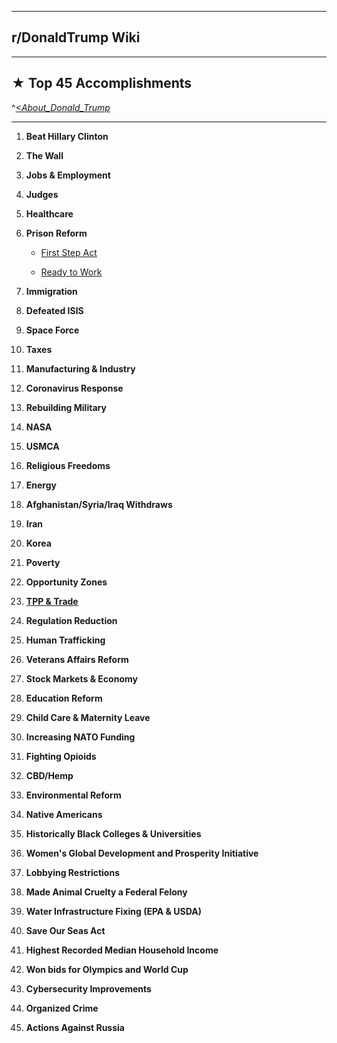 -----

## **r/DonaldTrump Wiki**

-----

## **★ Top 45 Accomplishments**

^[*<About_Donald_Trump*](https://www.reddit.com/r/DonaldTrump/wiki/donaldtrump)

-----

1. **Beat Hillary Clinton**

2. **The Wall**

3. **Jobs & Employment**

4. **Judges**

5. **Healthcare**

6. **Prison Reform**

    - [First Step Act](https://www.reddit.com/r/donaldtrump/wiki/top45/prison_reform/first_step_act)

    - [Ready to Work](https://www.reddit.com/r/donaldtrump/wiki/top45/prison_reform/ready_to_work)

7. **Immigration**

8. **Defeated ISIS**

9. **Space Force**

10. **Taxes**

11. **Manufacturing & Industry**

12. **Coronavirus Response**

13. **Rebuilding Military**

14. **NASA**

15. **USMCA**

16. **Religious Freedoms**

17. **Energy**

18. **Afghanistan/Syria/Iraq Withdraws**

19. **Iran**

20. **Korea**

21. **Poverty**

22. **Opportunity Zones**

23. [**TPP & Trade**](https://www.reddit.com/r/donaldtrump/wiki/top45/transpacificpartnership)

24. **Regulation Reduction**

25. **Human Trafficking**

26. **Veterans Affairs Reform**

27. **Stock Markets & Economy**

28. **Education Reform**

29. **Child Care & Maternity Leave**

30. **Increasing NATO Funding**

31. **Fighting Opioids**

32. **CBD/Hemp**

33. **Environmental Reform**

34. **Native Americans**

35. **Historically Black Colleges & Universities**

36. **Women's Global Development and Prosperity Initiative**

37. **Lobbying Restrictions**

38. **Made Animal Cruelty a Federal Felony**

39. **Water Infrastructure Fixing (EPA & USDA)**

40. **Save Our Seas Act**

41. **Highest Recorded Median Household Income**

42. **Won bids for Olympics and World Cup**

43. **Cybersecurity Improvements**

44. **Organized Crime**

45. **Actions Against Russia**